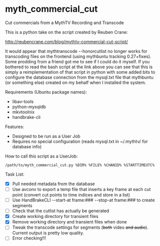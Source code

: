 myth_commercial_cut
===================

Cut commercials from a MythTV Recording and Transcode

This is a python take on the script created by Reuben Crane:

http://reubencrane.com/blog/mythtv-commercial-cut-script/

It would appear that mythtranscode --honorcutlist no longer works for transcoding files on the frontend (using mythbuntu tracking 0.27+fixes). Some prodding from a friend got me to see if I could do it myself. If you bothered to read the bash script at the link above you can see that this is simply a reimplementation of that script in python with some added bits to configure the database connection from the mysql.txt file that mythbuntu (or something else) created on my behalf when I installed the system.

Requirements (Ubuntu package names):

- libav-tools
- python-mysqldb
- mkvtoolnix
- handbrake-cli

Features:

- Designed to be run as a User Job
- Requires no special configuration (reads mysql.txt in ~/.mythtv/ for database info)

How to call this script as a UserJob:

```
/path/to/myth_commercial_cut.py %DIR% %FILE% %CHANID% %STARTTIMEUTC%
```

Task List:

- [x] Pull needed metadata from the database
- [ ] Use avconv to export a temp file that inserts a key frame at each cut point (convert cut points to time indices and store in a list)
- [ ] Use HandBrakeCLI --start-at frame:### --stop-at frame:### to create segments
- [ ] Check that the cutlist has actually be generated
- [x] Create working directory for transient files
- [x] Remove working directory and transient files when done
- [ ] Tweak the transcode settings for segments (~~both~~ video ~~and audio~~). Current output is pretty low quality.
- [ ] Error checking!!!
